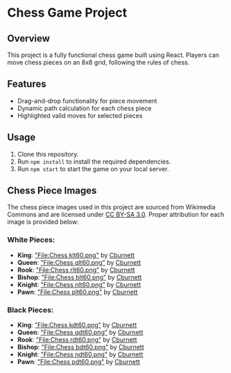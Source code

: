 # Chess Game Project

## Overview

This project is a fully functional chess game built using React. Players can move chess pieces on an 8x8 grid, following the rules of chess.

## Features

- Drag-and-drop functionality for piece movement
- Dynamic path calculation for each chess piece
- Highlighted valid moves for selected pieces

## Usage

1. Clone this repository.
2. Run `npm install` to install the required dependencies.
3. Run `npm start` to start the game on your local server.

## Chess Piece Images

The chess piece images used in this project are sourced from Wikimedia Commons and are licensed under [CC BY-SA 3.0](https://creativecommons.org/licenses/by-sa/3.0/). Proper attribution for each image is provided below:

### White Pieces:

- **King**: ["File:Chess klt60.png"](https://commons.wikimedia.org/wiki/File:Chess_klt60.png) by [Cburnett](https://commons.wikimedia.org/wiki/User:Cburnett)
- **Queen**: ["File:Chess qlt60.png"](https://commons.wikimedia.org/wiki/File:Chess_qlt60.png) by [Cburnett](https://commons.wikimedia.org/wiki/User:Cburnett)
- **Rook**: ["File:Chess rlt60.png"](https://commons.wikimedia.org/wiki/File:Chess_rlt60.png) by [Cburnett](https://commons.wikimedia.org/wiki/User:Cburnett)
- **Bishop**: ["File:Chess blt60.png"](https://commons.wikimedia.org/wiki/File:Chess_blt60.png) by [Cburnett](https://commons.wikimedia.org/wiki/User:Cburnett)
- **Knight**: ["File:Chess nlt60.png"](https://commons.wikimedia.org/wiki/File:Chess_nlt60.png) by [Cburnett](https://commons.wikimedia.org/wiki/User:Cburnett)
- **Pawn**: ["File:Chess plt60.png"](https://commons.wikimedia.org/wiki/File:Chess_plt60.png) by [Cburnett](https://commons.wikimedia.org/wiki/User:Cburnett)

### Black Pieces:

- **King**: ["File:Chess kdt60.png"](https://commons.wikimedia.org/wiki/File:Chess_kdt60.png) by [Cburnett](https://commons.wikimedia.org/wiki/User:Cburnett)
- **Queen**: ["File:Chess qdt60.png"](https://commons.wikimedia.org/wiki/File:Chess_qdt60.png) by [Cburnett](https://commons.wikimedia.org/wiki/User:Cburnett)
- **Rook**: ["File:Chess rdt60.png"](https://commons.wikimedia.org/wiki/File:Chess_rdt60.png) by [Cburnett](https://commons.wikimedia.org/wiki/User:Cburnett)
- **Bishop**: ["File:Chess bdt60.png"](https://commons.wikimedia.org/wiki/File:Chess_bdt60.png) by [Cburnett](https://commons.wikimedia.org/wiki/User:Cburnett)
- **Knight**: ["File:Chess ndt60.png"](https://commons.wikimedia.org/wiki/File:Chess_ndt60.png) by [Cburnett](https://commons.wikimedia.org/wiki/User:Cburnett)
- **Pawn**: ["File:Chess pdt60.png"](https://commons.wikimedia.org/wiki/File:Chess_pdt60.png) by [Cburnett](https://commons.wikimedia.org/wiki/User:Cburnett)
